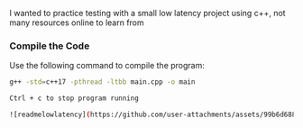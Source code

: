 I wanted to practice testing with a small low latency project using c++, not many resources online to learn from 

### Compile the Code

Use the following command to compile the program:

```bash
g++ -std=c++17 -pthread -ltbb main.cpp -o main

Ctrl + c to stop program running 

![readmelowlatency](https://github.com/user-attachments/assets/99b6d688-6c67-47ca-ab84-e67914e573c7)

